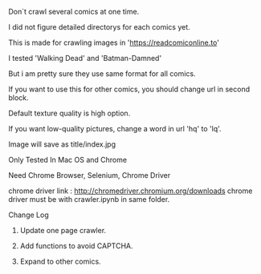 Don`t crawl several comics at one time.

I did not figure detailed directorys for each comics yet.


This is made for crawling images in 'https://readcomiconline.to'

I tested 'Walking Dead' and 'Batman-Damned'

But i am pretty sure they use same format for all comics.

If you want to use this for other comics, you should change url in second block.

Default texture quality is high option.

If you want low-quality pictures, change a word in url 'hq' to 'lq'.

Image will save as title/index.jpg

Only Tested In Mac OS and Chrome

Need Chrome Browser, Selenium, Chrome Driver

chrome driver link : http://chromedriver.chromium.org/downloads
chrome driver must be with crawler.ipynb in same folder.


Change Log

1. Update one page crawler.

2. Add functions to avoid CAPTCHA.

3. Expand to other comics.

